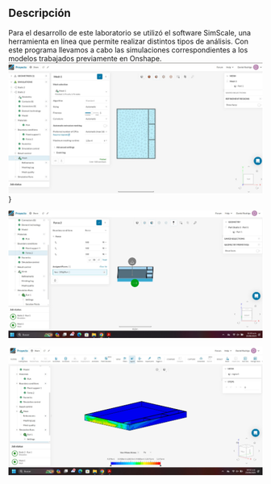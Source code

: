## Descripción
Para el desarrollo de este laboratorio se utilizó el software SimScale, una herramienta en línea que permite realizar distintos tipos de análisis. Con este programa llevamos a cabo las simulaciones correspondientes a los modelos trabajados previamente en Onshape.
![Enmallado](https://github.com/MichaelGese202/GRUPO1-PI-1/blob/main/Imagenes/DanielLab.jpg)}

![Fuerza y soporte fijo](https://github.com/MichaelGese202/GRUPO1-PI-1/blob/main/Imagenes/DanielHermozaModuloMecanico2.jpg)

![Corriendo la simulación](https://github.com/MichaelGese202/GRUPO1-PI-1/blob/main/Imagenes/DanielHermozaModuloMecanico.jpg)
 
